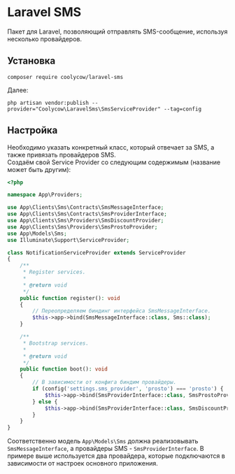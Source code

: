 # Laravel SMS
Пакет для Laravel, позволяющий отправлять SMS-сообщение, используя несколько провайдеров.

## Установка
```shell
composer require coolycow/laravel-sms
```
Далее:
```shell
php artisan vendor:publish --provider="Coolycow\LaravelSms\SmsServiceProvider" --tag=config
```

## Настройка
Необходимо указать конкретный класс, который отвечает за SMS, а также привязать провайдеров SMS.  
Создаём свой Service Provider со следующим содержимым (название может быть другим):
```php
<?php

namespace App\Providers;

use App\Clients\Sms\Contracts\SmsMessageInterface;
use App\Clients\Sms\Contracts\SmsProviderInterface;
use App\Clients\Sms\Providers\SmsDiscountProvider;
use App\Clients\Sms\Providers\SmsProstoProvider;
use App\Models\Sms;
use Illuminate\Support\ServiceProvider;

class NotificationServiceProvider extends ServiceProvider
{
    /**
     * Register services.
     *
     * @return void
     */
    public function register(): void
    {
        // Переопределяем биндинг интерфейса SmsMessageInterface.
        $this->app->bind(SmsMessageInterface::class, Sms::class);
    }

    /**
     * Bootstrap services.
     *
     * @return void
     */
    public function boot(): void
    {
        // В зависимости от конфига биндим провайдеры.
        if (config('settings.sms_provider', 'prosto') === 'prosto') {
            $this->app->bind(SmsProviderInterface::class, SmsProstoProvider::class);
        } else {
            $this->app->bind(SmsProviderInterface::class, SmsDiscountProvider::class);
        }
    }
}
```

Соответственно модель `App\Models\Sms` должна реализовывать `SmsMessageInterface`, а провайдеры SMS - `SmsProviderInterface`.
В примере выше используется два провайдера, которые подключаются в зависимости от настроек основного приложения.